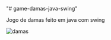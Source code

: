 "# game-damas-java-swing" 


Jogo de damas feito em java com swing

![damas](https://drive.google.com/file/d/1YCu31ifhp3Nk50g8eIexSm96rAg6GR4H/view?usp=sharing "Jogo de damas")
